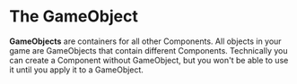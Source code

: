 The GameObject
==============


__GameObjects__ are containers for all other Components. All objects in your game are GameObjects that contain different Components. Technically you can create a Component without GameObject, but you won't be able to use it until you apply it to a GameObject. 

